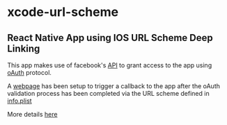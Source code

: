 # xcode-url-scheme

## React Native App using IOS URL Scheme Deep Linking 

This app makes use of facebook's [API](https://developers.facebook.com/) to grant access to the app using [oAuth](https://en.wikipedia.org/wiki/OAuth) protocol.

A [webpage](https://github.com/olayenca/ios-app-webpage) has been setup to trigger a callback to the app after the oAuth validation process has been completed via the URL scheme defined in [info.plist](./ios/schemeExample/Info.plist) 

More details [here](https://medium.com/p/6bd965b5b5e0/edit)

